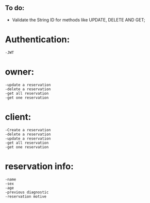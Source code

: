 ## To do:
- Validate the String ID for methods like UPDATE, DELETE AND GET;

# Authentication:
    -JWT

# owner:
    -update a reservation
    -delete a reservation
    -get all reservation
    -get one reservation

# client:
    -Create a reservation
    -delete a reservation
    -update a reservation
    -get all reservation
    -get one reservation


# reservation info: 
    -name
    -sex
    -age
    -previous diagnostic
    -reservation motive
